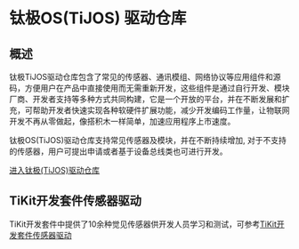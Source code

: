 # 钛极OS(TiJOS) 驱动仓库

## 概述

钛极TiJOS驱动仓库包含了常见的传感器、通讯模组、网络协议等应用组件和源码，方便用户在产品中直接使用而无需重新开发，这些组件是通过自行开发、模块厂商、开发者支持等多种方式共同构建，它是一个开放的平台，并在不断发展和扩充，可帮助开发者快速实现各种软硬件扩展功能，减少开发编码工作量，让物联网开发不再从零做起，像搭积木一样简单，加速应用程序上市速度。

钛极OS(TiJOS)驱动仓库支持常见传感器及模块，并在不断持续增加, 对于不支持的传感器，用户可提出申请或者基于设备总线类也可进行开发。

[进入钛极(TiJOS)驱动仓库](http://store.tijos.net)

## TiKit开发套件传感器驱动
TiKit开发套件中提供了10余种觉见传感器供开发人员学习和测试，可参考[TiKit开发套件传感器驱动](tijos.framework.sensor.md)